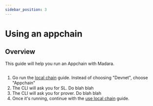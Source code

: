 ```yaml
---
sidebar_position: 3
---
```


# Using an appchain

## Overview

This guide will help you run an Appchain with Madara.

## 

1. Go run the [local chain](/quickstart/run_localchain) guide. Instead of choosing "Devnet", choose "Appchain"
1. The CLI will ask you for SL. Do blah blah
1. The CLI will ask you for prover. Do blah blah
1. Once it's running, continue with the [use local chain](/quickstart/use_localchain) guide.
